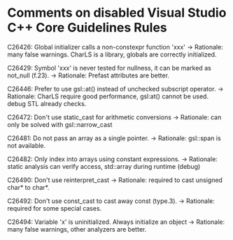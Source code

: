 ﻿# Comments on disabled Visual Studio C++ Core Guidelines Rules

C26426: Global initializer calls a non-constexpr function 'xxx'
-> Rationale: many false warnings. CharLS is a library, globals are correctly initialized.

C26429: Symbol 'xxx' is never tested for nullness, it can be marked as not_null (f.23).
-> Rationale: Prefast attributes are better.

C26446: Prefer to use gsl::at() instead of unchecked subscript operator.
 -> Rationale: CharLS require good performance, gsl:at() cannot be used. debug STL already checks.

C26472: Don't use static_cast for arithmetic conversions
 -> Rationale: can only be solved with gsl::narrow_cast

C26481: Do not pass an array as a single pointer.
-> Rationale: gsl::span is not available.

C26482: Only index into arrays using constant expressions.
-> Rationale: static analysis can verify access, std::array during runtime (debug)

C26490: Don't use reinterpret_cast
-> Rationale: required to cast unsigned char* to char*.

C26492: Don't use const_cast to cast away const (type.3).
-> Rationale: required for some special cases.

C26494: Variable 'x' is uninitialized. Always initialize an object
-> Rationale: many false warnings, other analyzers are better.
